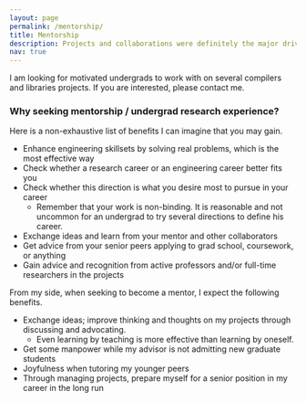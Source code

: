 ```yaml
---
layout: page
permalink: /mentorship/
title: Mentorship
description: Projects and collaborations were definitely the major drive for excellence during my undergrad.
nav: true
---
```


I am looking for motivated undergrads to work with on several compilers and libraries projects. If you are interested, please contact me.

### Why seeking mentorship / undergrad research experience?

Here is a non-exhaustive list of benefits I can imagine that you may gain.

- Enhance engineering skillsets by solving real problems, which is the most effective way
- Check whether a research career or an engineering career better fits you
- Check whether this direction is what you desire most to pursue in your career
    - Remember that your work is non-binding. It is reasonable and not uncommon for an undergrad to try several directions to define his career. 
- Exchange ideas and learn from your mentor and other collaborators
- Get advice from your senior peers applying to grad school, coursework, or anything
- Gain advice and recognition from active professors and/or full-time researchers in the projects

From my side, when seeking to become a mentor, I expect the following benefits.

- Exchange ideas; improve thinking and thoughts on my projects through discussing and advocating.
    - Even learning by teaching is more effective than learning by oneself.
- Get some manpower while my advisor is not admitting new graduate students
- Joyfulness when tutoring my younger peers
- Through managing projects, prepare myself for a senior position in my career in the long run

<!--For now, this page is assumed to be a static description of your courses. You can convert it to a collection similar to `_projects/` so that you can have a dedicated page for each course.

Organize your courses by years, topics, or universities, however you like! -->

